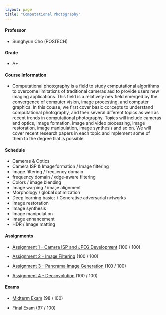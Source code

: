 ```yaml
---
layout: page
title: "Computational Photography"
---
```

#### Professor
- Sunghyun Cho (POSTECH)

#### Grade
- A+

#### Course Information

- Computational photography is a field to study computational algorithms to overcome limitations of traditional cameras and to provide users new imaging applications. This field is a relatively new field emerged by the convergence of computer vision, image processing, and computer graphics. In this course, we first cover basic concepts to understand computational photography, and then several different topics as well as recent trends in computational photography. Topics will include cameras and optics, image formation, image and video processing, image restoration, image manipulation, image synthesis and so on. We will cover recent research papers in each topic and implement some of them to the degree that is possible.

#### Schedule

- Cameras & Optics
- Camera ISP & Image formation / Image filtering
- Image filtering / frequency domain
- frequency domain / edge-aware filtering
- Colors / image blending
- Image warping / image alignment
- Morphology / global optimization
- Deep learning basics / Generative adversarial networks
- Image restoration
- Image synthesis
- Image manipulation
- Image enhancement
- HDR / Image matting

#### Assignments

- [Assignment 1 - Camera ISP and JPEG Development](/courses/computational-photography/AIGS551_Report1.pdf) (100 / 100)

- [Assignment 2 - Image Filtering](/courses/computational-photography/AIGS551_Report2.pdf) (100 / 100)

- [Assignment 3 - Panorama Image Generation](/courses/computational-photography/AIGS551_Report3.pdf) (100 / 100)

- [Assignment 4 - Deconvolution](/courses/computational-photography/AIGS551_Report4.pdf) (100 / 100)

#### Exams
- [Midterm Exam](/courses/computational-photography/AIGS551_MID.pdf) (98 / 100)

- [Final Exam](/courses/computational-photography/AIGS551_FINAL.pdf) (97 / 100)